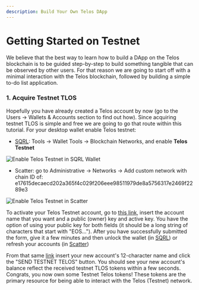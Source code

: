 ```yaml
---
description: Build Your Own Telos DApp
---
```


# Getting Started on Testnet

We believe that the best way to learn how to build a DApp on the Telos blockchain is to be guided step-by-step to build something tangible that can be observed by other users. For that reason we are going to start off with a minimal interaction with the Telos blockchain, followed by building a simple to-do list application.

### 1. Acquire Testnet TLOS

Hopefully you have already created a Telos account by now \(go to the Users -&gt; Wallets & Accounts section to find out how\). Since acquiring testnet TLOS is simple and free we are going to go that route within this tutorial. For your desktop wallet enable Telos testnet:

* [SQRL](https://sqrlwallet.io/): Tools -&gt; Wallet Tools -&gt; Blockchain Networks, and enable **Telos Testnet** 

![Enable Telos Testnet in SQRL Wallet](../.gitbook/assets/image%20%288%29.png)

* Scatter: go to Administrative -&gt; Networks -&gt; Add custom network with chain ID of: e17615decaecd202a365f4c029f206eee98511979de8a5756317e2469f2289e3

![Enable Telos Testnet in Scatter](../.gitbook/assets/image%20%287%29.png)

To activate your Telos Testnet account, go to [this link](https://app.telos.net/testnet/developers), insert the account name that you want and a public \(owner\) key and active key. You have the option of using your public key for both fields \(it should be a long string of characters that start with "EOS..."\). After you have successfully submitted the form, give it a few minutes and then unlock the wallet \(in [SQRL](https://sqrlwallet.io/)\) or refresh your accounts \(in [Scatter](https://get-scatter.com/)\)

From that same [link](https://app.telos.net/testnet/developers) insert your new account's 12-character name and click the "SEND TESTNET TELOS" button. You should see your new account's balance reflect the received testnet TLOS tokens within a few seconds. Congrats, you now own some Testnet Telos tokens! These tokens are the primary resource for being able to interact with the Telos \(Testnet\) network.